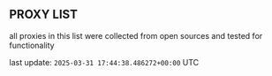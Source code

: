 ## PROXY LIST

all proxies in this list were collected from open sources and tested for functionality

last update: `2025-03-31 17:44:38.486272+00:00` UTC